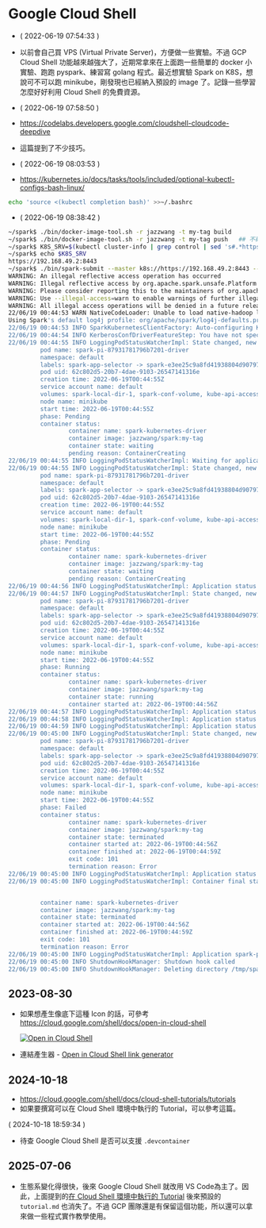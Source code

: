 # Google Cloud Shell

- ( 2022-06-19 07:54:33 )
- 以前會自己買 VPS (Virtual Private Server)，方便做一些實驗。不過 GCP Cloud Shell 功能越來越強大了，近期常拿來在上面跑一些簡單的 docker 小實驗、跑跑 pyspark、練習寫 golang 程式。最近想實驗 Spark on K8S，想說可不可以跑 minikube，剛發現也已經納入預設的 image 了。記錄一些學習怎麼好好利用 Cloud Shell 的免費資源。

- ( 2022-06-19 07:58:50 )
- https://codelabs.developers.google.com/cloudshell-cloudcode-deepdive
- 這篇提到了不少技巧。

- ( 2022-06-19 08:03:53 )
- https://kubernetes.io/docs/tasks/tools/included/optional-kubectl-configs-bash-linux/
```bash
echo 'source <(kubectl completion bash)' >>~/.bashrc
```

- ( 2022-06-19 08:38:42 )
```bash
~/spark$ ./bin/docker-image-tool.sh -r jazzwang -t my-tag build
~/spark$ ./bin/docker-image-tool.sh -r jazzwang -t my-tag push   ## 不確定是否一定要 push, 也可能 minikube 可以用 local image
~/spark$ K8S_SRV=$(kubectl cluster-info | grep control | sed 's#.*https://#https://#')
~/spark$ echo $K8S_SRV
https://192.168.49.2:8443
~/spark$ ./bin/spark-submit --master k8s://https://192.168.49.2:8443 --deploy-mode cluster --name spark-pi --class org.apache.spark.examples.SparkPi --conf spark.kubernetes.container.image=jazzwang/spark:my-tag local:///home/${USER}/spark/examples/jars/spark-examples_2.12-3.0.3.jar
WARNING: An illegal reflective access operation has occurred
WARNING: Illegal reflective access by org.apache.spark.unsafe.Platform (file:/home/jazz_innova18/spark/jars/spark-unsafe_2.12-3.0.3.jar) to constructor java.nio.DirectByteBuffer(long,int)
WARNING: Please consider reporting this to the maintainers of org.apache.spark.unsafe.Platform
WARNING: Use --illegal-access=warn to enable warnings of further illegal reflective access operations
WARNING: All illegal access operations will be denied in a future release
22/06/19 00:44:53 WARN NativeCodeLoader: Unable to load native-hadoop library for your platform... using builtin-java classes where applicable
Using Spark's default log4j profile: org/apache/spark/log4j-defaults.properties
22/06/19 00:44:53 INFO SparkKubernetesClientFactory: Auto-configuring K8S client using current context from users K8S config file
22/06/19 00:44:54 INFO KerberosConfDriverFeatureStep: You have not specified a krb5.conf file locally or via a ConfigMap. Make sure that you have the krb5.conf locally on the driver image.
22/06/19 00:44:55 INFO LoggingPodStatusWatcherImpl: State changed, new state:
         pod name: spark-pi-87931781796b7201-driver
         namespace: default
         labels: spark-app-selector -> spark-e3ee25c9a8fd41938804d907974d8a72, spark-role -> driver
         pod uid: 62c802d5-20b7-4dae-9103-26547141316e
         creation time: 2022-06-19T00:44:55Z
         service account name: default
         volumes: spark-local-dir-1, spark-conf-volume, kube-api-access-4299z
         node name: minikube
         start time: 2022-06-19T00:44:55Z
         phase: Pending
         container status:
                 container name: spark-kubernetes-driver
                 container image: jazzwang/spark:my-tag
                 container state: waiting
                 pending reason: ContainerCreating
22/06/19 00:44:55 INFO LoggingPodStatusWatcherImpl: Waiting for application spark-pi with submission ID default:spark-pi-87931781796b7201-driver to finish...
22/06/19 00:44:55 INFO LoggingPodStatusWatcherImpl: State changed, new state:
         pod name: spark-pi-87931781796b7201-driver
         namespace: default
         labels: spark-app-selector -> spark-e3ee25c9a8fd41938804d907974d8a72, spark-role -> driver
         pod uid: 62c802d5-20b7-4dae-9103-26547141316e
         creation time: 2022-06-19T00:44:55Z
         service account name: default
         volumes: spark-local-dir-1, spark-conf-volume, kube-api-access-4299z
         node name: minikube
         start time: 2022-06-19T00:44:55Z
         phase: Pending
         container status:
                 container name: spark-kubernetes-driver
                 container image: jazzwang/spark:my-tag
                 container state: waiting
                 pending reason: ContainerCreating
22/06/19 00:44:56 INFO LoggingPodStatusWatcherImpl: Application status for spark-e3ee25c9a8fd41938804d907974d8a72 (phase: Pending)
22/06/19 00:44:57 INFO LoggingPodStatusWatcherImpl: State changed, new state:
         pod name: spark-pi-87931781796b7201-driver
         namespace: default
         labels: spark-app-selector -> spark-e3ee25c9a8fd41938804d907974d8a72, spark-role -> driver
         pod uid: 62c802d5-20b7-4dae-9103-26547141316e
         creation time: 2022-06-19T00:44:55Z
         service account name: default
         volumes: spark-local-dir-1, spark-conf-volume, kube-api-access-4299z
         node name: minikube
         start time: 2022-06-19T00:44:55Z
         phase: Running
         container status:
                 container name: spark-kubernetes-driver
                 container image: jazzwang/spark:my-tag
                 container state: running
                 container started at: 2022-06-19T00:44:56Z
22/06/19 00:44:57 INFO LoggingPodStatusWatcherImpl: Application status for spark-e3ee25c9a8fd41938804d907974d8a72 (phase: Running)
22/06/19 00:44:58 INFO LoggingPodStatusWatcherImpl: Application status for spark-e3ee25c9a8fd41938804d907974d8a72 (phase: Running)
22/06/19 00:44:59 INFO LoggingPodStatusWatcherImpl: Application status for spark-e3ee25c9a8fd41938804d907974d8a72 (phase: Running)
22/06/19 00:45:00 INFO LoggingPodStatusWatcherImpl: State changed, new state:
         pod name: spark-pi-87931781796b7201-driver
         namespace: default
         labels: spark-app-selector -> spark-e3ee25c9a8fd41938804d907974d8a72, spark-role -> driver
         pod uid: 62c802d5-20b7-4dae-9103-26547141316e
         creation time: 2022-06-19T00:44:55Z
         service account name: default
         volumes: spark-local-dir-1, spark-conf-volume, kube-api-access-4299z
         node name: minikube
         start time: 2022-06-19T00:44:55Z
         phase: Failed
         container status:
                 container name: spark-kubernetes-driver
                 container image: jazzwang/spark:my-tag
                 container state: terminated
                 container started at: 2022-06-19T00:44:56Z
                 container finished at: 2022-06-19T00:44:59Z
                 exit code: 101
                 termination reason: Error
22/06/19 00:45:00 INFO LoggingPodStatusWatcherImpl: Application status for spark-e3ee25c9a8fd41938804d907974d8a72 (phase: Failed)
22/06/19 00:45:00 INFO LoggingPodStatusWatcherImpl: Container final statuses:


         container name: spark-kubernetes-driver
         container image: jazzwang/spark:my-tag
         container state: terminated
         container started at: 2022-06-19T00:44:56Z
         container finished at: 2022-06-19T00:44:59Z
         exit code: 101
         termination reason: Error
22/06/19 00:45:00 INFO LoggingPodStatusWatcherImpl: Application spark-pi with submission ID default:spark-pi-87931781796b7201-driver finished
22/06/19 00:45:00 INFO ShutdownHookManager: Shutdown hook called
22/06/19 00:45:00 INFO ShutdownHookManager: Deleting directory /tmp/spark-bc87ac2e-47ac-4998-9b3a-89e20d4dafb3
```

## 2023-08-30

- 如果想產生像底下這種 Icon 的話，可參考 https://cloud.google.com/shell/docs/open-in-cloud-shell

  [![Open in Cloud Shell](https://gstatic.com/cloudssh/images/open-btn.svg)](https://shell.cloud.google.com/cloudshell/editor?cloudshell_git_repo=http://path-to-repo/sample.git)

- 連結產生器 - [Open in Cloud Shell link generator](https://cloud.google.com/shell/docs/open-in-cloud-shell#open_in_link_generator)

## 2024-10-18

- https://cloud.google.com/shell/docs/cloud-shell-tutorials/tutorials
- 如果要撰寫可以在 Cloud Shell 環境中執行的 Tutorial，可以參考這篇。

( 2024-10-18 18:59:34 )
- 待查 Google Cloud Shell 是否可以支援 `.devcontainer`

## 2025-07-06

- 生態系變化得很快，後來 Google Cloud Shell 就改用 VS Code為主了。因此，上面提到的[在 Cloud Shell 環境中執行的 Tutorial](https://cloud.google.com/shell/docs/cloud-shell-tutorials/tutorials) 後來預設的 `tutorial.md` 也消失了。不過 GCP 團隊還是有保留這個功能，所以還可以拿來做一些程式實作教學使用。